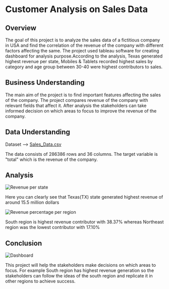 
# Customer Analysis on Sales Data


## Overview
The goal of this project is to analyze the sales data of a fictitious company in USA and find the correlation of the revenue of the company with different factors affecting the same. The project used tableau software for creating dashboard for analysis purpose.According to the analysis, Texas generated highest revenue per state, Mobiles & Tablets recorded highest sales by category and age group between 30-40 were highest contributors to sales.


## Business Understanding

 The main aim of the project is to find important features affecting the sales of the company. The project compares revenue of the company with relevant fields that affect it. After analysis the stakeholders can take informed decision on which areas to focus to improve the revenue of the company.

## Data Understanding 

Dataset --> [Sales_Data.csv](https://github.com/Sathyam-Kakodkar/Customer-Analysis-Project/blob/main/Data/sales_06_FY2020-21.csv)

The data consists of 286386 rows and  36 columns. The target variable is  "total" which is the revenue of the company.


## Analysis

![Revenue per state](https://github.com/Sathyam-Kakodkar/Customer-Analysis/blob/main/images/Revenue%20per%20State.png)

Here you can clearly see that Texas(TX) state generated highest revenue of around 15.5 million dollars

![Revenue percentage per region](https://github.com/Sathyam-Kakodkar/Customer-Analysis/blob/main/images/Revenue%20percentage%20per%20Region.png)

South region is highest revenue contributor with 38.37% whereas Northeast region was the lowest contributor with 17.10%


## Conclusion

![Dashboard](https://github.com/Sathyam-Kakodkar/Customer-Analysis/blob/main/images/Dashboard.png)

This project will help the stakeholders make decisions on which areas to focus. For example South region has highest revenue generation so the stakeholders can follow the ideas of the south region and replicate it in other regions to achieve success.


